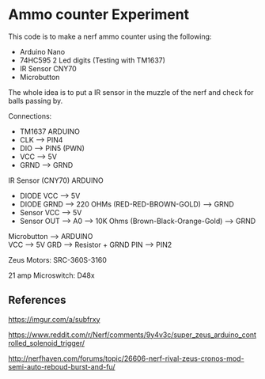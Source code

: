 
# Ammo counter Experiment
This code is to make a nerf ammo counter using the following:
 - Arduino Nano
 - 74HC595 2 Led digits (Testing with TM1637)
 - IR Sensor CNY70
 - Microbutton
 
 The whole idea is to put a IR sensor in the muzzle of the nerf and check for  balls passing by.
 


Connections:

 - TM1637      ARDUINO    
 - CLK  --> PIN4
 - DIO  --> PIN5 (PWN)
 - VCC  --> 5V
 - GRND --> GRND

IR Sensor (CNY70) ARDUINO    
 - DIODE VCC  --> 5V
 - DIODE GRND --> 220 OHMs (RED-RED-BROWN-GOLD) --> GRND
 - Sensor VCC --> 5V
 - Sensor OUT --> A0 --> 10K Ohms (Brown-Black-Orange-Gold) --> GRND   
    
Microbutton --> ARDUINO    
    VCC --> 5V
    GRD --> Resistor + GRND
    PIN --> PIN2
  
    
Zeus Motors: SRC-360S-3160

21 amp Microswitch: D48x


 ## References
https://imgur.com/a/subfrxy

https://www.reddit.com/r/Nerf/comments/9y4v3c/super_zeus_arduino_controlled_solenoid_trigger/

http://nerfhaven.com/forums/topic/26606-nerf-rival-zeus-cronos-mod-semi-auto-reboud-burst-and-fu/


